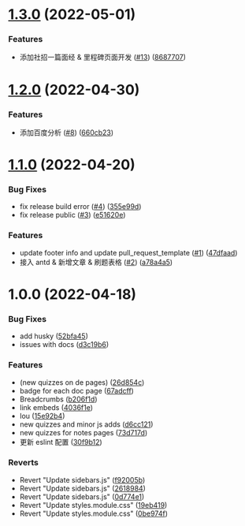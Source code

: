 # [1.3.0](https://github.com/LionCubFrontEnd/docs/compare/v1.2.0...v1.3.0) (2022-05-01)


### Features

* 添加社招一篇面经 & 里程碑页面开发 ([#13](https://github.com/LionCubFrontEnd/docs/issues/13)) ([8687707](https://github.com/LionCubFrontEnd/docs/commit/8687707d2a45a4f7fa592d247a5feb597d736443))

# [1.2.0](https://github.com/LionCubFrontEnd/docs/compare/v1.1.0...v1.2.0) (2022-04-30)


### Features

* 添加百度分析 ([#8](https://github.com/LionCubFrontEnd/docs/issues/8)) ([660cb23](https://github.com/LionCubFrontEnd/docs/commit/660cb23244a74a3dd155227713c5f22831976ea8))

# [1.1.0](https://github.com/LionCubFrontEnd/docs/compare/v1.0.0...v1.1.0) (2022-04-20)


### Bug Fixes

* fix release build error ([#4](https://github.com/LionCubFrontEnd/docs/issues/4)) ([355e99d](https://github.com/LionCubFrontEnd/docs/commit/355e99dc3e3dbcef7af21e680492c5d0f8c37b02))
* fix release public ([#3](https://github.com/LionCubFrontEnd/docs/issues/3)) ([e51620e](https://github.com/LionCubFrontEnd/docs/commit/e51620ef0d8d06d1a987cc89ccc90fb1c83bf090))


### Features

* update footer info and update pull_request_template ([#1](https://github.com/LionCubFrontEnd/docs/issues/1)) ([47dfaad](https://github.com/LionCubFrontEnd/docs/commit/47dfaad6257d5eaa657ce0175e089fe97efec8ed))
* 接入 antd & 新增文章 & 刷题表格 ([#2](https://github.com/LionCubFrontEnd/docs/issues/2)) ([a78a4a5](https://github.com/LionCubFrontEnd/docs/commit/a78a4a5e1d2019ddf1c6b84f88968de6d7637ea0))

# 1.0.0 (2022-04-18)


### Bug Fixes

* add husky ([52bfa45](https://github.com/LionCubFrontEnd/docs/commit/52bfa45eb8a9b05d7f92b391a21ac1e5b37c2f48))
* issues with docs ([d3c19b6](https://github.com/LionCubFrontEnd/docs/commit/d3c19b682a096dc9f05d871c0fde876ce040361c))


### Features

* (new quizzes on de pages) ([26d854c](https://github.com/LionCubFrontEnd/docs/commit/26d854c7d21f2ccae15926def1ffed324f2bc732))
* badge for each doc page ([67adcff](https://github.com/LionCubFrontEnd/docs/commit/67adcffc636e822815cea93e73f97e8798035164))
* Breadcrumbs ([b206f1d](https://github.com/LionCubFrontEnd/docs/commit/b206f1d7b3f05e57874e30337e9c1eb7b7b796db))
* link embeds ([4036f1e](https://github.com/LionCubFrontEnd/docs/commit/4036f1e77b86b73b8c698fa23db6dc0d00a7a6c2))
* lou ([15e92b4](https://github.com/LionCubFrontEnd/docs/commit/15e92b4587331db3d6e853e51d4a32be9b8f5b34))
* new quizzes and minor js adds ([d6cc121](https://github.com/LionCubFrontEnd/docs/commit/d6cc121f455440b251023957a7a8b4cee33c2280))
* new quizzes for notes pages ([73d717d](https://github.com/LionCubFrontEnd/docs/commit/73d717d28160d97cb0ec672828fd2ee76b8f7227))
* 更新 eslint 配置 ([30f9b12](https://github.com/LionCubFrontEnd/docs/commit/30f9b1276c5dd0cf6c02d1f537519a840160e1e3))


### Reverts

* Revert "Update sidebars.js" ([f92005b](https://github.com/LionCubFrontEnd/docs/commit/f92005b8d94a14d8cad6088071c49f76593fc63e))
* Revert "Update sidebars.js" ([2618984](https://github.com/LionCubFrontEnd/docs/commit/26189846afe571634b0c53f28eab4c2248209903))
* Revert "Update sidebars.js" ([0d774e1](https://github.com/LionCubFrontEnd/docs/commit/0d774e1d28c69d6d0e483dbcabab051b74540c08))
* Revert "Update styles.module.css" ([19eb419](https://github.com/LionCubFrontEnd/docs/commit/19eb419e837e7b29d05da1d24823d1c9429babc1))
* Revert "Update styles.module.css" ([0be974f](https://github.com/LionCubFrontEnd/docs/commit/0be974fa9bf88c49000d1ebaeb7e5302ecdd251d))
